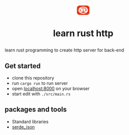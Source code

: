 <p align="center">
    <img height="30" width="40" alt="rust" src="https://github.com/Arikato111/Arikato111/raw/main/icons/rust.svg">
</p>

# <p align="center">learn rust http</p>

learn rust programming to create http server for back-end

## Get started

- clone this repository
- run `cargo run` to run server
- open [localhost:8000](http://localhost:8000) on your browser
- start edit with `./src/main.rs`

## packages and tools

- Standard libraries
- [serde_json](https://docs.rs/serde_json/latest/serde_json/)
